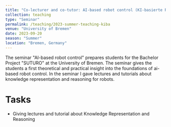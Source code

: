 ```yaml
---
title: "Co-lecturer and co-tutor: AI-based robot control (KI-basierte Robotersteuerung)"
collection: teaching
type: "Seminar"
permalink: /teaching/2023-summer-teaching-kiba
venue: "University of Bremen"
date: 2023-09-20
season: "Summer"
location: "Bremen, Germany"
---
```


The seminar "AI-based robot control" prepares students for the Bachelor Project "SUTURO" at the University of Bremen. The seminar gives the students a first theoretical and practical insight into the foundations of ai-based robot control. In the seminar I gave lectures and tutorials about knowledge representation and reasoning for robots.


Tasks
======

- Giving lectures and tutorial about Knowledge Representation and Reasoning